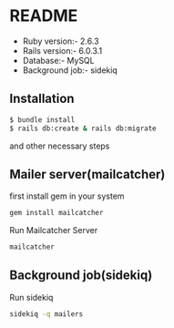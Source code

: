 # README

* Ruby version:- 2.6.3
* Rails version:- 6.0.3.1
* Database:- MySQL
* Background job:- sidekiq

## Installation

```bash
$ bundle install
$ rails db:create & rails db:migrate
```
and other necessary steps

## Mailer server(mailcatcher)
first install gem in your system
```bash
gem install mailcatcher
```

Run Mailcatcher Server
```bash
mailcatcher
```

## Background job(sidekiq)
Run sidekiq
```bash
sidekiq -q mailers
```
